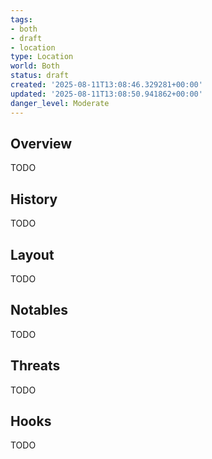 ```yaml
---
tags:
- both
- draft
- location
type: Location
world: Both
status: draft
created: '2025-08-11T13:08:46.329281+00:00'
updated: '2025-08-11T13:08:50.941862+00:00'
danger_level: Moderate
---
```



## Overview

TODO
## History

TODO
## Layout

TODO
## Notables

TODO
## Threats

TODO
## Hooks

TODO
